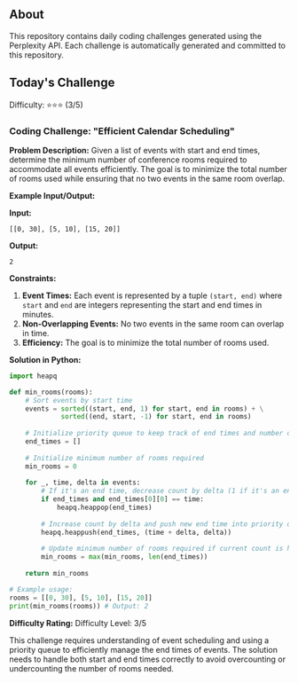 ## About

This repository contains daily coding challenges generated using the Perplexity API. Each challenge is automatically generated and committed to this repository.

## Today's Challenge

Difficulty: ⭐⭐⭐ (3/5)

### Coding Challenge: "Efficient Calendar Scheduling"

**Problem Description:**
Given a list of events with start and end times, determine the minimum number of conference rooms required to accommodate all events efficiently. The goal is to minimize the total number of rooms used while ensuring that no two events in the same room overlap.

**Example Input/Output:**

**Input:**
```
[[0, 30], [5, 10], [15, 20]]
```

**Output:**
```
2
```

**Constraints:**
1. **Event Times:** Each event is represented by a tuple `(start, end)` where `start` and `end` are integers representing the start and end times in minutes.
2. **Non-Overlapping Events:** No two events in the same room can overlap in time.
3. **Efficiency:** The goal is to minimize the total number of rooms used.

**Solution in Python:**

```python
import heapq

def min_rooms(rooms):
    # Sort events by start time
    events = sorted((start, end, 1) for start, end in rooms) + \
             sorted((end, start, -1) for start, end in rooms)
    
    # Initialize priority queue to keep track of end times and number of rooms
    end_times = []
    
    # Initialize minimum number of rooms required
    min_rooms = 0
    
    for _, time, delta in events:
        # If it's an end time, decrease count by delta (1 if it's an end time of an event, -1 if it's a start time)
        if end_times and end_times[0][0] == time:
            heapq.heappop(end_times)
        
        # Increase count by delta and push new end time into priority queue
        heapq.heappush(end_times, (time + delta, delta))
        
        # Update minimum number of rooms required if current count is higher
        min_rooms = max(min_rooms, len(end_times))
    
    return min_rooms

# Example usage:
rooms = [[0, 30], [5, 10], [15, 20]]
print(min_rooms(rooms)) # Output: 2

```

**Difficulty Rating:**
Difficulty Level: 3/5

This challenge requires understanding of event scheduling and using a priority queue to efficiently manage the end times of events. The solution needs to handle both start and end times correctly to avoid overcounting or undercounting the number of rooms needed.